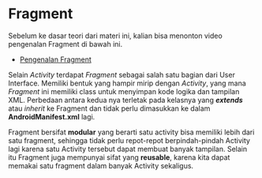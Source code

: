# Fragment

  Sebelum ke dasar teori dari materi ini, kalian bisa menonton video pengenalan Fragment di bawah ini.

-  [Pengenalan Fragment](https://youtu.be/5PBp6r3aZWU?si=F6CYhArN4nqMFoUU)

  Selain *Activity* terdapat *Fragment* sebagai salah satu bagian dari User Interface. Memiliki bentuk yang hampir mirip dengan *Activity*, yang mana *Fragment* ini memiliki class untuk menyimpan kode logika dan tampilan XML. Perbedaan antara kedua nya terletak pada kelasnya yang ***extends*** atau *inherit* ke Fragment dan tidak perlu dimasukkan ke dalam **AndroidManifest.xml** lagi.

  Fragment bersifat **modular** yang berarti satu activity bisa memiliki lebih dari satu fragment, sehingga tidak perlu repot-repot berpindah-pindah Activity lagi karena satu Activity tersebut dapat membuat banyak tampilan. Selain itu Fragment juga mempunyai sifat yang **reusable**, karena kita dapat memakai satu fragment dalam banyak Activity sekaligus.
